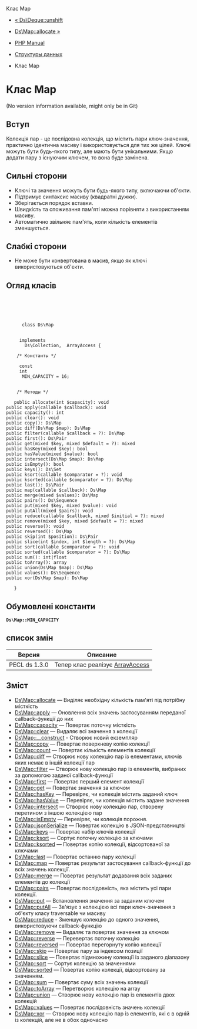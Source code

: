 Клас Map

-   [« Ds\\Deque::unshift](ds-deque.unshift.html)
    
-   [Ds\\Map::allocate »](ds-map.allocate.html)
    
-   [PHP Manual](index.html)
    
-   [Структуры данных](book.ds.html)
    
-   Клас Map
    

# Клас Map

(No version information available, might only be in Git)

## Вступ

Колекція пар - це послідовна колекція, що містить пари ключ-значення, практично ідентична масиву і використовується для тих же цілей. Ключі можуть бути будь-якого типу, але мають бути унікальними. Якщо додати пару з існуючим ключем, то вона буде замінена.

## Сильні сторони

-   Ключі та значення можуть бути будь-якого типу, включаючи об'єкти.
-   Підтримує синтаксис масиву (квадратні дужки).
-   Зберігається порядок вставки.
-   Швидкість та споживання пам'яті можна порівняти з використанням масиву.
-   Автоматично звільняє пам'ять, коли кількість елементів зменшується.

## Слабкі сторони

-   Не може бути конвертована в масив, якщо як ключі використовуються об'єкти.

## Огляд класів

```classsynopsis


    
    
     
      class Ds\Map
     

     implements 
       Ds\Collection,  ArrayAccess {
    
    /* Константы */
    
     const
     int
      MIN_CAPACITY = 16;


    /* Методы */
    
   public allocate(int $capacity): void
public apply(callable $callback): void
public capacity(): int
public clear(): void
public copy(): Ds\Map
public diff(Ds\Map $map): Ds\Map
public filter(callable $callback = ?): Ds\Map
public first(): Ds\Pair
public get(mixed $key, mixed $default = ?): mixed
public hasKey(mixed $key): bool
public hasValue(mixed $value): bool
public intersect(Ds\Map $map): Ds\Map
public isEmpty(): bool
public keys(): Ds\Set
public ksort(callable $comparator = ?): void
public ksorted(callable $comparator = ?): Ds\Map
public last(): Ds\Pair
public map(callable $callback): Ds\Map
public merge(mixed $values): Ds\Map
public pairs(): Ds\Sequence
public put(mixed $key, mixed $value): void
public putAll(mixed $pairs): void
public reduce(callable $callback, mixed $initial = ?): mixed
public remove(mixed $key, mixed $default = ?): mixed
public reverse(): void
public reversed(): Ds\Map
public skip(int $position): Ds\Pair
public slice(int $index, int $length = ?): Ds\Map
public sort(callable $comparator = ?): void
public sorted(callable $comparator = ?): Ds\Map
public sum(): int|float
public toArray(): array
public union(Ds\Map $map): Ds\Map
public values(): Ds\Sequence
public xor(Ds\Map $map): Ds\Map

   }
```

## Обумовлені константи

**`Ds\Map::MIN_CAPACITY`**

## список змін

| Версия | Описание |
| --- | --- |
| PECL ds 1.3.0 | Тепер клас реалізує [ArrayAccess](class.arrayaccess.html) |

## Зміст

-   [Ds\\Map::allocate](ds-map.allocate.html) — Виділяє необхідну кількість пам'яті під потрібну місткість
-   [Ds\\Map::apply](ds-map.apply.html) — Оновлення всіх значень застосуванням переданої callback-функції до них
-   [Ds\\Map::capacity](ds-map.capacity.html) — Повертає поточну місткість
-   [Ds\\Map::clear](ds-map.clear.html) — Видаляє всі значення з колекції
-   [Ds\\Map::\_\_construct](ds-map.construct.html) - Створює новий екземпляр
-   [Ds\\Map::copy](ds-map.copy.html) — Повертає поверхневу копію колекції
-   [Ds\\Map::count](ds-map.count.html) — Повертає кількість елементів колекції
-   [Ds\\Map::diff](ds-map.diff.html) — Створює нову колекцію пар із елементами, ключів яких немає в іншій колекції пар
-   [Ds\\Map::filter](ds-map.filter.html) — Створює нову колекцію пар із елементів, вибраних за допомогою заданої callback-функції
-   [Ds\\Map::first](ds-map.first.html) — Повертає перший елемент колекції
-   [Ds\\Map::get](ds-map.get.html) — Повертає значення за ключом
-   [Ds\\Map::hasKey](ds-map.haskey.html) — Перевіряє, чи колекція містить заданий ключ
-   [Ds\\Map::hasValue](ds-map.hasvalue.html) — Перевіряє, чи колекція містить задане значення
-   [Ds\\Map::intersect](ds-map.intersect.html) — Створює нову колекцію пар, створену перетином з іншою колекцією пар
-   [Ds\\Map::isEmpty](ds-map.isempty.html) — Перевіряє, чи колекція порожня.
-   [Ds\\Map::jsonSerialize](ds-map.jsonserialize.html) — Повертає колекцію в JSON-представництві
-   [Ds\\Map::keys](ds-map.keys.html) — Повертає набір ключів колекції
-   [Ds\\Map::ksort](ds-map.ksort.html) — Сортує поточну колекцію за ключами
-   [Ds\\Map::ksorted](ds-map.ksorted.html) — Повертає копію колекції, відсортованої за ключами
-   [Ds\\Map::last](ds-map.last.html) — Повертає останню пару колекції
-   [Ds\\Map::map](ds-map.map.html) — Повертає результат застосування callback-функції до всіх значень колекції.
-   [Ds\\Map::merge](ds-map.merge.html) — Повертає результат додавання всіх заданих елементів до колекції
-   [Ds\\Map::pairs](ds-map.pairs.html) — Повертає послідовність, яка містить усі пари колекції.
-   [Ds\\Map::put](ds-map.put.html) — Встановлення значення за заданим ключем
-   [Ds\\Map::putAll](ds-map.putall.html) — Зв'язує з колекцією всі пари ключ-значення з об'єкту класу traversable чи масиву
-   [Ds\\Map::reduce](ds-map.reduce.html) - Зменшує колекцію до одного значення, використовуючи callback-функцію
-   [Ds\\Map::remove](ds-map.remove.html) — Видаляє та повертає значення за ключом
-   [Ds\\Map::reverse](ds-map.reverse.html) — Перевертає поточну колекцію
-   [Ds\\Map::reversed](ds-map.reversed.html) — Повертає перегорнуту копію колекції
-   [Ds\\Map::skip](ds-map.skip.html) — Повертає пару за індексом позиції
-   [Ds\\Map::slice](ds-map.slice.html) — Повертає підмножину колекції із заданого діапазону
-   [Ds\\Map::sort](ds-map.sort.html) — Сортує колекцію за значеннями
-   [Ds\\Map::sorted](ds-map.sorted.html) — Повертає копію колекції, відсортовану за значенням.
-   [Ds\\Map::sum](ds-map.sum.html) — Повертає суму всіх значень колекції
-   [Ds\\Map::toArray](ds-map.toarray.html) — Перетворює колекцію на array
-   [Ds\\Map::union](ds-map.union.html) — Створює нову колекцію пар із елементів двох колекцій
-   [Ds\\Map::values](ds-map.values.html) — Повертає послідовність значень колекції
-   [Ds\\Map::xor](ds-map.xor.html) — Створює нову колекцію пар із елементів, які є в одній із колекцій, але не в обох одночасно